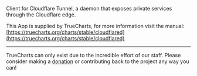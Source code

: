 Client for Cloudflare Tunnel, a daemon that exposes private services through the Cloudflare edge.

This App is supplied by TrueCharts, for more information visit the manual: [https://truecharts.org/charts/stable/cloudflared](https://truecharts.org/charts/stable/cloudflared)

---

TrueCharts can only exist due to the incredible effort of our staff.
Please consider making a [donation](https://truecharts.org/about/sponsor) or contributing back to the project any way you can!

